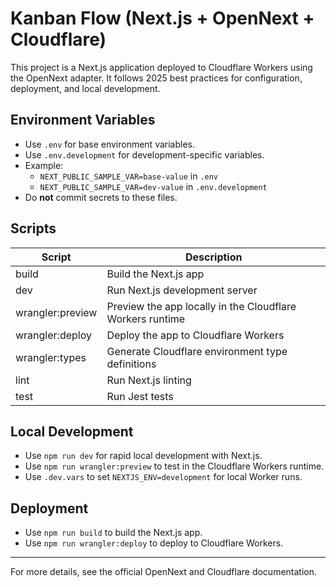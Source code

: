 # Kanban Flow (Next.js + OpenNext + Cloudflare)

This project is a Next.js application deployed to Cloudflare Workers using the OpenNext adapter. It follows 2025 best practices for configuration, deployment, and local development.

## Environment Variables

- Use `.env` for base environment variables.
- Use `.env.development` for development-specific variables.
- Example:
  - `NEXT_PUBLIC_SAMPLE_VAR=base-value` in `.env`
  - `NEXT_PUBLIC_SAMPLE_VAR=dev-value` in `.env.development`
- Do **not** commit secrets to these files.

## Scripts

| Script             | Description                                                      |
|-------------------|------------------------------------------------------------------|
| build             | Build the Next.js app                                             |
| dev               | Run Next.js development server                                    |
| wrangler:preview  | Preview the app locally in the Cloudflare Workers runtime         |
| wrangler:deploy   | Deploy the app to Cloudflare Workers                              |
| wrangler:types    | Generate Cloudflare environment type definitions                  |
| lint              | Run Next.js linting                                               |
| test              | Run Jest tests                                                    |

## Local Development

- Use `npm run dev` for rapid local development with Next.js.
- Use `npm run wrangler:preview` to test in the Cloudflare Workers runtime.
- Use `.dev.vars` to set `NEXTJS_ENV=development` for local Worker runs.

## Deployment

- Use `npm run build` to build the Next.js app.
- Use `npm run wrangler:deploy` to deploy to Cloudflare Workers.

---

For more details, see the official OpenNext and Cloudflare documentation. 